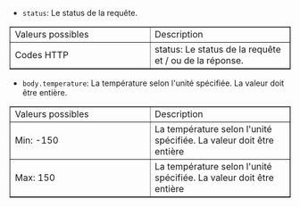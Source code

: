 <ul>
<li><code>status</code>: Le status de la requ&ecirc;te.</li>
</ul>
<table style="border-collapse: collapse; width: 100%;" border="1">
<tbody>
<tr>
<td style="width: 50%;">Valeurs possibles</td>
<td style="width: 50%;">Description</td>
</tr>
<tr>
<td style="width: 50%;">Codes HTTP</td>
<td style="width: 50%;">status: Le status de la requ&ecirc;te et / ou de la r&eacute;ponse.</td>
</tr>
</tbody>
</table>
<ul>
<li><code>body.temperature</code>: La temp&eacute;rature selon l'unit&eacute; sp&eacute;cifi&eacute;e. La valeur doit &ecirc;tre enti&egrave;re.</li>
</ul>
<table style="border-collapse: collapse; width: 100%;" border="1">
<tbody>
<tr>
<td style="width: 50%;">Valeurs possibles</td>
<td style="width: 50%;">Description</td>
</tr>
<tr>
<td style="width: 50%;">Min: -150</td>
<td style="width: 50%;">La temp&eacute;rature selon l'unit&eacute; sp&eacute;cifi&eacute;e. La valeur doit &ecirc;tre enti&egrave;re</td>
</tr>
<tr>
<td style="width: 50%;">Max: 150</td>
<td style="width: 50%;">La temp&eacute;rature selon l'unit&eacute; sp&eacute;cifi&eacute;e. La valeur doit &ecirc;tre enti&egrave;re</td>
</tr>
</tbody>
</table>
